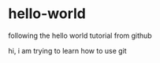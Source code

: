 # hello-world
following the hello world tutorial from github

hi, i am trying to learn how to use git

